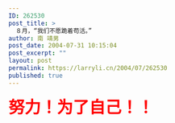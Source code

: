```yaml
---
ID: 262530
post_title: >
  ８月，“我们不愿跪着苟活。”
author: 南 靖男
post_date: 2004-07-31 10:15:04
post_excerpt: ""
layout: post
permalink: https://larryli.cn/2004/07/262530
published: true
---
```

<font color="#ff0000" face="arial black,avant garde" size="6"><strong>努力！为了自己！！</strong></font>